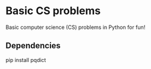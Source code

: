 # Basic CS problems
Basic computer science (CS) problems in Python for fun!

## Dependencies
pip install pqdict
